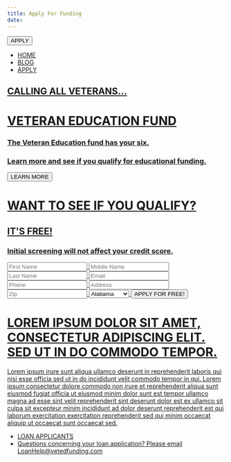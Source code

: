 ```yaml
---
title: Apply For Funding
date: 
---
```

<div id="landingHeader">
	<div id="landingNav">
		<button id="apply">APPLY</button>
		<ul>
			<li><a href="">HOME</li>
			<li><a href="">BLOG</li>
			<li><a href="">APPLY</li>
		</ul>
	</div>
</div>
<div class="landing main">
	<div class="overlay">
		<h2>CALLING ALL VETERANS...</h2>
		<h1>VETERAN EDUCATION FUND</h1>
		<h3>The Veteran Education fund has your six.</h3>
		<h3>Learn more and see if you qualify for educational funding.</h3>
		<button id="learnMore">LEARN MORE</button>
	</div>
</div>
<div id="cardForm">
	<div id="formWrapper">
		<div class="info">
			<h1>WANT TO SEE IF YOU QUALIFY?</h1>
			<h2>IT'S FREE!</h1>
			<h3>Initial screening will not affect your credit score.</h3>
		</div>
		<form id="submitForm" action="submit">
			<div class="inputLeft">
				<input class="input" type="text" id="fname" name="firstName" placeholder="First Name"/>
				<input class="input" type="text" id="mname" name="middleName" placeholder="Middle Name"/>
				<input class="input" type="text" id="lname" name="lastName" placeholder="Last Name"/>
				<input class="input" type="text" id="email" name="email" placeholder="Email"/>
			</div>
			<div class="inputRight">
				<input class="input" type="text" id="phone" name="contactphone" placeholder="Phone"/>
				<input class="input" type="text" id="address" name="address" placeholder="Address"/>
				<input class="input" type="text" id="zip" name="zip" placeholder="Zip"/>
				<select id="name" name="state" placeholder="State"/>
					<option value="alabama">Alabama</option>
					<option value="alaska">Alaska</option>
					<option value="arizona">Arizona</option>
					<option value="arkansas">Arkansas</option>
					<option value="california">California</option>
					<option value="colorado">Colorado</option>
					<option value="connecticut">Connecticut</option>
					<option value="delaware">Delaware</option>
					<option value="florida">Florida</option>
					<option value="georgia">Georgia</option>
					<option value="hawaii">Hawaii</option>
					<option value="idaho">Idaho</option>
					<option value="illinois">Illinois</option>
				</select>
				<button id="submitAppBtn">APPLY FOR FREE!</button>
			</div>
		</form>
	</div>
</div>
<div id="cardCopy">
	<div class="content">
		<h1 id="copyHeading">LOREM IPSUM DOLOR SIT AMET, CONSECTETUR ADIPISCING ELIT. SED UT IN DO COMMODO TEMPOR.</h1>
		<p id="copyPar">Lorem ipsum irure sunt aliqua ullamco deserunt in reprehenderit laboris qui nisi esse officia sed ut in do incididunt velit commodo tempor in qui. Lorem ipsum consectetur dolore commodo non irure et reprehenderit aliqua sunt eiusmod fugiat officia ut eiusmod minim dolor sunt est tempor ullamco magna ad esse sint velit reprehenderit sint deserunt dolor est ex ullamco sit culpa sit excepteur minim incididunt ad dolor deserunt reprehenderit est qui laborum exercitation exercitation reprehenderit sed qui minim occaecat aliquip ut occaecat sunt occaecat sed.</p>
	</div>
</div>
<footer id="landingFooter">
	<ul>
		<li>LOAN APPLICANTS</li>
		<li>Questions concerning your loan application? Please email LoanHelp@vetedfunding.com</li>
	</ul>
</footer>

